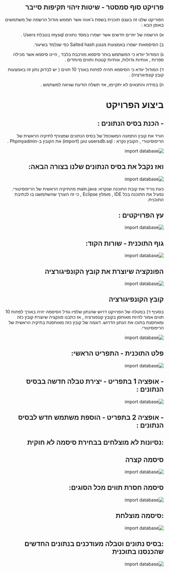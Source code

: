
<div style="direction: rtl; text-align: right">

## פרויקט סוף סמסטר - שיטות זיהוי תקיפות סייבר

<p dir="rtl">
הפוריקט שלנו זה בעצם תוכנית בשפת ג'אווה אשר תממש מודול הרשמה של משתמשים באופן הבא : 
</p>
<p dir="rtl">
א) 	הרשמה של יוזרים חדשים אשר ישמרו במסד נתונים 
mysql בטבלת Users .

<p dir="rtl">
ב) 	הסיסמאות ישמרו באמצעות מנגנון 
Salted hash כפי שנלמד בשיעור.

<p dir="rtl">
ג) 	המודול יוודא כי המשתמש בוחר סיסמא מורכבת בלבד , היינו סיסמא אשר מכילה ספרות , אותיות גדולות, אותיות קטנות ותווים מיוחדים . 
<p dir="rtl">
ד) 	המודול יוודא כי הסיסמא תהיה לפחות באורך 10 תווים ( יש  לבדוק נתון זה באמצעות קובץ קונפיגורציה) .
<p dir="rtl">
ה) 	במידה והתנאים לא יתקיימו, אזי תשלח הודעת שגיאה למשתמש .

</p>


# ביצוע הפרויקט

## - הכנת בסיס הנתונים :

<p dir="rtl">

הורד את קובץ התמונה המשוכפל של בסיס הנתונים שמצורף לתיקיה הראשית של הריפוסיטורי , הקובץ נקרא : usersdb.sql
טען (import) את הקובץ ב-Phpmyadmin .
</p>

![import database](https://github.com/slampc/cryptographic-final-project/blob/main/images/import_database.png)

## ואז נקבל את בסיס הנתונים שלנו  בצורה הבאה:

![import database](https://github.com/slampc/cryptographic-final-project/blob/main/images/database.png)

כעת נוריד את קובת התוכנה שנקרא:
main.java
מהתיקיה הראשית של הריפוסיטורי.
נפעיל את התוכנה בכל IDE , מומלץ 
Eclipse , כי זה העורך שהשתמשנו בו לכתיבת התוכנית.

## עץ הפרויקטים :

![import database](https://github.com/slampc/cryptographic-final-project/blob/main/images/eclipse_project_tree.png)

## גוף התוכנית - שורות הקוד:

![import database](https://github.com/slampc/cryptographic-final-project/blob/main/images/eclipse_program_body.png)

## הפונקציה שיוצרת את קובץ הקונפיגורציה

![import database](https://github.com/slampc/cryptographic-final-project/blob/main/images/eclipse_create_config_file.png)

## קובץ הקונפיגורציה

בסעיף ד) במטלה של הפרויקט דרוש שהנתון שלפיו גודל הסיסמה יהיה באורך לפחות 10 תווים אמור להיות מאוחסן בקובץ קונפגרציה , אז כתבנו פונקציה שיוצרת קובץ כזה ומאחסנת בתוכו את הנתון הדרוש.
דוגמה של קובץ כזה מאוחסנת בתיקיה הראשית של הריפוסיטורי.

![import database](https://github.com/slampc/cryptographic-final-project/blob/main/images/config_file.png)


## פלט התוכנית - התפריט הראשי:

![import database](https://github.com/slampc/cryptographic-final-project/blob/main/images/eclipse_menu.png)

## - אופציה 1 בתפריט - יצירת טבלה חדשה בבסיס הנתונים :

![import database](https://github.com/slampc/cryptographic-final-project/blob/main/images/eclipse_create_table.png)

## - אופציה 2 בתפריט - הוספת משתמש חדש לבסיס הנתונים  :

## :נסיונות לא מוצלחים בבחירת סיסמה לא חוקית

## סיסמה קצרה

![import database](https://github.com/slampc/cryptographic-final-project/blob/main/images/eclipse_invalid_password.png)

## סיסמה חסרת תווים מכל הסוגים:

![import database](https://github.com/slampc/cryptographic-final-project/blob/main/images/eclipse_invalid_password2.png)


## :סיסמה מוצלחת

![import database](https://github.com/slampc/cryptographic-final-project/blob/main/images/eclipse_valid_password.png)

## :בסיס נתונים וטבלה מעודכנים בנתונים החדשים שהכנסנו בתוכנית

![import database](https://github.com/slampc/cryptographic-final-project/blob/main/images/user_added.png)



</div>
